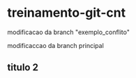 # treinamento-git-cnt


modificacao da branch "exemplo_conflito"

modificaccao da branch principal

## titulo 2
